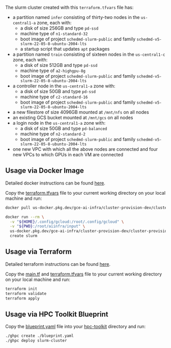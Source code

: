 The slurm cluster created with this `terraform.tfvars` file has:
- a partition named `infer` consisting of thirty-two nodes in the `us-central1-a` zone, each with:
  - a disk of size 256GB and type `pd-ssd`
  - machine type of `n1-standard-32`
  - boot image of project `schedmd-slurm-public` and family `schedmd-v5-slurm-22-05-8-ubuntu-2004-lts`
  - a startup script that updates `apt` packages
- a partition named `train` consisting of sixteen nodes in the `us-central1-c` zone, each with:
  - a disk of size 512GB and type `pd-ssd`
  - machine type of `a2-highgpu-8g`
  - boot image of project `schedmd-slurm-public` and family `schedmd-v5-slurm-22-05-8-ubuntu-2004-lts`
- a controller node in the `us-central1-a` zone with:
  - a disk of size 50GB and type `pd-ssd`
  - machine type of `c2-standard-16`
  - boot image of project `schedmd-slurm-public` and family `schedmd-v5-slurm-22-05-8-ubuntu-2004-lts`
- a new filestore of size 4096GB mounted at `/mnt/nfs` on all nodes
- an existing GCS bucket mounted at `/mnt/gcs` on all nodes
- a login node in the `us-central1-a` zone with:
  - a disk of size 50GB and type `pd-balanced`
  - machine type of `n2-standard-2`
  - boot image of project `schedmd-slurm-public` and family `schedmd-v5-slurm-22-05-8-ubuntu-2004-lts`
- one new VPC with which all the above nodes are connected and four new VPCs to which GPUs in each VM are connected

## Usage via Docker Image

Detailed docker instructions can be found
[here](../../../README.md#usage-via-docker-image).

Copy the [terraform.tfvars](./terraform.tfvars) file to your current
working directory on your local machine and run:

```bash
docker pull us-docker.pkg.dev/gce-ai-infra/cluster-provision-dev/cluster-provision-image:latest

docker run --rm \
  -v "${HOME}/.config/gcloud:/root/.config/gcloud" \
  -v "${PWD}:/root/aiinfra/input" \
  us-docker.pkg.dev/gce-ai-infra/cluster-provision-dev/cluster-provision-image:latest \
  create slurm
```

## Usage via Terraform

Detailed terraform instructions can be found
[here](../../../README.md#usage-via-terraform).

Copy the [main.tf](./main.tf) and [terraform.tfvars](./terraform.tfvars) file
to your current working directory on your local machine and run:
```bash
terraform init
terraform validate
terraform apply
```

## Usage via HPC Toolkit Blueprint

Copy the [blueprint.yaml](./blueprint.yaml) file into your
[hpc-toolkit](https://github.com/GoogleCloudPlatform/hpc-toolkit) directory and
run:
```bash
./ghpc create ./blueprint.yaml
./ghpc deploy slurm-cluster
```
